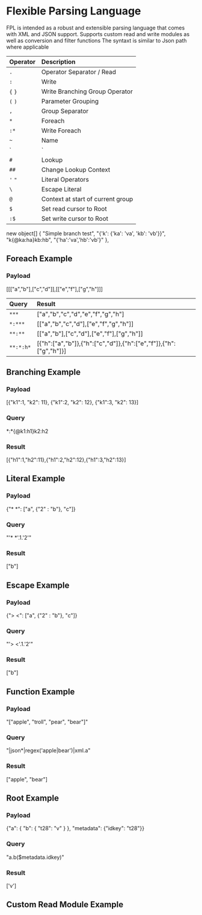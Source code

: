

# Flexible Parsing Language

FPL is intended as a robust and extensible parsing language that comes with XML and JSON support.
Supports custom read and write modules as well as conversion and filter functions
The syntaxt is similar to Json path where applicable

| Operator | Description                            |
|:---------|:---------------------------------------|
| `.`      | Operator Separator / Read              |
| `:`      | Write                                  |
| `{` `}`  | Write Branching Group Operator         |
| `(` `)`  | Parameter Grouping                     |
| `,`      | Group Separator                        |
| `*`      | Foreach                                |
| `:*`     | Write Foreach                          | 
| `~`      | Name                                   |
| `|`      | Function call                          | 
| `#`      | Lookup                                 |
| `##`     | Change Lookup Context                  |
| `'` `"`  | Literal Operators                      | 
| `\`      | Escape Literal                         |
| `@`      | Context at start of current group      |
| `$`      | Set read cursor to Root                |
| `:$`     | Set write cursor to Root               |



new object[] { "Simple branch test", "{'k': {'ka': 'va', 'kb': 'vb'}}", "k{@ka:ha}kb:hb", "{'ha':'va','hb':'vb'}" },



## Foreach Example
### Payload
[[["a","b"],["c","d"]],[["e","f"],["g","h"]]]

| Query     | Result                                     |
|:----------|:-------------------------------------------|
| `***`     | ["a","b","c","d","e","f","g","h"]          |
| `*:***`   | [["a","b","c","d"],["e","f","g","h"]]      |
| `**:**`   | [["a","b"],["c","d"],["e","f"],["g","h"]]  |
| `**:*:h*` | [{"h":["a","b"]},{"h":["c","d"]},{"h":["e","f"]},{"h":["g","h"]}]  |


## Branching Example


### Payload
[{"k1":1, "k2": 11}, {"k1":2, "k2": 12}, {"k1":3, "k2": 13}]

### Query
\*:\*{@k1:h1}k2:h2

### Result
[{"h1":1,"h2":11},{"h1":2,"h2":12},{"h1":3,"h2":13}]

## Literal Example

### Payload
{"* *": ["a", {"2" : "b"}, "c"]}

### Query
"'* *'.1.'2'"

### Result
["b"]

## Escape Example

### Payload
{"> <": ["a", {"2" : "b"}, "c"]}

### Query
"'> <'.1.'2'"

### Result
["b"]

## Function Example

### Payload
"[\"<a>apple</a>\", \"<a>troll</a>\", \"<a>pear</a>\", \"<a>bear</a>\"]"

### Query
"|json*|regex('apple|bear')|xml.a"

### Result
["apple", "bear"]


## Root Example

### Payload
{"a": { "b": { "t28": "v" } }, "metadata": {"idkey": "t28"}}

### Query
"a.b($metadata.idkey)"

### Result
['v']

## Custom Read Module Example